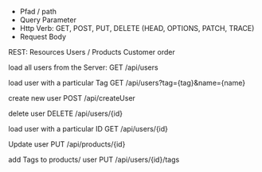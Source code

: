 - Pfad / path
- Query Parameter
- Http Verb: GET, POST, PUT, DELETE (HEAD, OPTIONS, PATCH, TRACE)
- Request Body

REST: Resources
Users / Products
Customer
order

load all users from the Server:
GET /api/users

load user with a particular Tag
GET /api/users?tag={tag}&name={name}

create new user
POST /api/createUser

delete user
DELETE /api/users/{id}

load user with a particular ID
GET /api/users/{id}

Update user
PUT /api/products/{id}

add Tags to products/ user
PUT /api/users/{id}/tags













